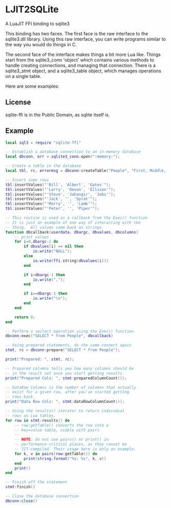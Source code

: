 LJIT2SQLite
===========

A LuaJIT FFI binding to sqlite3

This binding has two faces.  The first face is the raw interface to the sqlite3.dll library.  Using this raw interface, you can write programs similar to the way you would do things in C.

The second face of the interface makes things a bit more Lua like.  Things start from the sqlite3_conn 'object' which contains various methods to handle creating connections, and managing that connection.  There is a sqlite3_stmt object, and a sqlite3_table object, which manages operations on a single table.

Here are some examples:

License
-------
sqlite-ffi is in the Public Domain, as sqlite itself is.

Example
-------
```lua
local sql3 = require "sqlite-ffi"

-- Establish a database connection to an in-memory database
local dbconn, err = sqlite3_conn.open(":memory:");

-- Create a table in the database
local tbl, rc, errormsg = dbconn:createTable("People", "First, Middle, Last");

-- Insert some rows
tbl:insertValues("'Bill', 'Albert', 'Gates'");
tbl:insertValues("'Larry', 'Devon', 'Ellison'");
tbl:insertValues("'Steve', 'Jahangir', 'Jobs'");
tbl:insertValues("'Jack', '', 'Sprat'");
tbl:insertValues("'Marry', '', 'Lamb'");
tbl:insertValues("'Peter', '', 'Piper'");

-- This routine is used as a callback from the Exec() function
-- It is just an example of one way of interacting with the
-- thing.  All values come back as strings.
function dbcallback(userdata, dbargc, dbvalues, dbcolumns)
	-- print values
	for i=0,dbargc-1 do
		if dbvalues[i] == nil then
			io.write("NULL");
		else
			io.write(ffi.string(dbvalues[i]))
		end

		if i<dbargc-1 then
			io.write(",");
		end

		if i==dbargc-1 then
			io.write("\n");
		end
	end

	return 0;
end

-- Perform a seclect operation using the Exec() function
dbconn:exec("SELECT * from People", dbcallback)

-- Using prepared statements, do the same connect again
stmt, rc = dbconn:prepare("SELECT * from People");

print("Prepared: ", stmt, rc);

-- Prepared columns tells you how many columns should be
-- in the result set once you start getting results
print("Prepared Cols: ", stmt:preparedColumnCount());

-- DataRow Columns is the number of columns that actually
-- exist for a given row, after you've started getting
-- rows back.
print("Data Row Cols: ", stmt:dataRowColumnCount());

-- Using the results() iterator to return individual
-- rows as Lua tables.
for row in stmt:results() do
	-- row:getTable() converts the row into a
	-- key=value table, usable with pairs
	--
	-- NOTE: do not use pairs() or print() in
	-- performance-critical places, as they cannot be
	-- JIT-compiled. Their usage here is only an example.
	for k, v in pairs(row:getTable()) do
		print(string.format("%s: %s", k, v))
	end
	print()
end

-- Finish off the statement
stmt:finish()

-- Close the database connection
dbconn:close()
```
